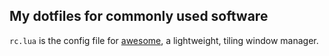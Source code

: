 My dotfiles for commonly used software
-

`rc.lua` is the config file for [awesome](https://awesomewm.org/), a
lightweight, tiling window manager.
